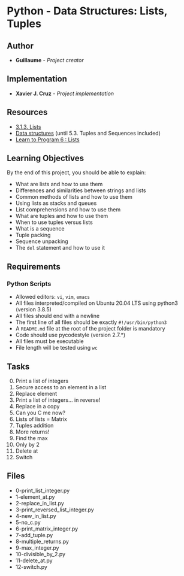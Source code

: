 # Python - Data Structures: Lists, Tuples

## Author

* **Guillaume** - *Project creator*

## Implementation

* **Xavier J. Cruz** - *Project implementation*

## Resources
- [3.1.3. Lists](https://docs.python.org/3/tutorial/introduction.html#lists)
- [Data structures](https://docs.python.org/3/tutorial/datastructures.html) (until 5.3. Tuples and Sequences included)
- [Learn to Program 6 : Lists](https://www.youtube.com/watch?v=A1HUzrvS-Pw)

## Learning Objectives
By the end of this project, you should be able to explain:

- What are lists and how to use them
- Differences and similarities between strings and lists
- Common methods of lists and how to use them
- Using lists as stacks and queues
- List comprehensions and how to use them
- What are tuples and how to use them
- When to use tuples versus lists
- What is a sequence
- Tuple packing
- Sequence unpacking
- The `del` statement and how to use it

## Requirements
### Python Scripts
- Allowed editors: `vi`, `vim`, `emacs`
- All files interpreted/compiled on Ubuntu 20.04 LTS using python3 (version 3.8.5)
- All files should end with a newline
- The first line of all files should be exactly `#!/usr/bin/python3`
- A `README.md` file at the root of the project folder is mandatory
- Code should use pycodestyle (version 2.7.*)
- All files must be executable
- File length will be tested using `wc`

## Tasks
0. Print a list of integers
1. Secure access to an element in a list
2. Replace element
3. Print a list of integers... in reverse!
4. Replace in a copy
5. Can you C me now?
6. Lists of lists = Matrix
7. Tuples addition
8. More returns!
9. Find the max
10. Only by 2
11. Delete at
12. Switch

## Files
- 0-print_list_integer.py
- 1-element_at.py
- 2-replace_in_list.py
- 3-print_reversed_list_integer.py
- 4-new_in_list.py
- 5-no_c.py
- 6-print_matrix_integer.py
- 7-add_tuple.py
- 8-multiple_returns.py
- 9-max_integer.py
- 10-divisible_by_2.py
- 11-delete_at.py
- 12-switch.py
